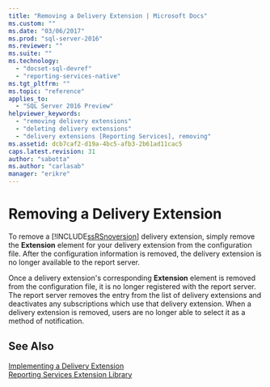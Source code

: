 ```yaml
---
title: "Removing a Delivery Extension | Microsoft Docs"
ms.custom: ""
ms.date: "03/06/2017"
ms.prod: "sql-server-2016"
ms.reviewer: ""
ms.suite: ""
ms.technology: 
  - "docset-sql-devref"
  - "reporting-services-native"
ms.tgt_pltfrm: ""
ms.topic: "reference"
applies_to: 
  - "SQL Server 2016 Preview"
helpviewer_keywords: 
  - "removing delivery extensions"
  - "deleting delivery extensions"
  - "delivery extensions [Reporting Services], removing"
ms.assetid: dcb7caf2-d19a-4bc5-afb3-2b61ad11cac5
caps.latest.revision: 31
author: "sabotta"
ms.author: "carlasab"
manager: "erikre"
---
```

# Removing a Delivery Extension
  To remove a [!INCLUDE[ssRSnoversion](../../../includes/ssrsnoversion-md.md)] delivery extension, simply remove the **Extension** element for your delivery extension from the configuration file. After the configuration information is removed, the delivery extension is no longer available to the report server.  
  
 Once a delivery extension's corresponding **Extension** element is removed from the configuration file, it is no longer registered with the report server. The report server removes the entry from the list of delivery extensions and deactivates any subscriptions which use that delivery extension. When a delivery extension is removed, users are no longer able to select it as a method of notification.  
  
## See Also  
 [Implementing a Delivery Extension](../../../reporting-services/extensions/delivery-extension/implementing-a-delivery-extension.md)   
 [Reporting Services Extension Library](../../../reporting-services/extensions/reporting-services-extension-library.md)  
  
  